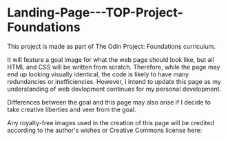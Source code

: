 # Landing-Page---TOP-Project-Foundations
This project is made as part of The Odin Project: Foundations curriculum.

It will feature a goal image for what the web page should look like, but all HTML and CSS will be written from scratch. Therefore, while the page may end up looking visually identical, the code is likely to have many redundancies or inefficiencies. However, I intend to update this page as my understanding of web devlopment continues for my personal development.

Differences between the goal and this page may also arise if I decide to take creative liberties and veer from the goal. 

Any royalty-free images used in the creation of this page will be credited according to the author's wishes or Creative Commons license here:


